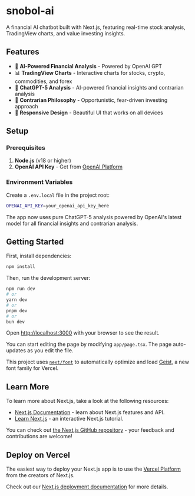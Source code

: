 # snobol-ai

A financial AI chatbot built with Next.js, featuring real-time stock analysis, TradingView charts, and value investing insights.

## Features

- 🤖 **AI-Powered Financial Analysis** - Powered by OpenAI GPT
- 📊 **TradingView Charts** - Interactive charts for stocks, crypto, commodities, and forex
- 🧠 **ChatGPT-5 Analysis** - AI-powered financial insights and contrarian analysis
- 🎯 **Contrarian Philosophy** - Opportunistic, fear-driven investing approach
- 📱 **Responsive Design** - Beautiful UI that works on all devices

## Setup

### Prerequisites

1. **Node.js** (v18 or higher)
2. **OpenAI API Key** - Get from [OpenAI Platform](https://platform.openai.com/)

### Environment Variables

Create a `.env.local` file in the project root:

```bash
OPENAI_API_KEY=your_openai_api_key_here
```

The app now uses pure ChatGPT-5 analysis powered by OpenAI's latest model for all financial insights and contrarian analysis.

## Getting Started

First, install dependencies:

```bash
npm install
```

Then, run the development server:

```bash
npm run dev
# or
yarn dev
# or
pnpm dev
# or
bun dev
```

Open [http://localhost:3000](http://localhost:3000) with your browser to see the result.

You can start editing the page by modifying `app/page.tsx`. The page auto-updates as you edit the file.

This project uses [`next/font`](https://nextjs.org/docs/app/building-your-application/optimizing/fonts) to automatically optimize and load [Geist](https://vercel.com/font), a new font family for Vercel.

## Learn More

To learn more about Next.js, take a look at the following resources:

- [Next.js Documentation](https://nextjs.org/docs) - learn about Next.js features and API.
- [Learn Next.js](https://nextjs.org/learn) - an interactive Next.js tutorial.

You can check out [the Next.js GitHub repository](https://github.com/vercel/next.js) - your feedback and contributions are welcome!

## Deploy on Vercel

The easiest way to deploy your Next.js app is to use the [Vercel Platform](https://vercel.com/new?utm_medium=default-template&filter=next.js&utm_source=create-next-app&utm_campaign=create-next-app-readme) from the creators of Next.js.

Check out our [Next.js deployment documentation](https://nextjs.org/docs/app/building-your-application/deploying) for more details.
